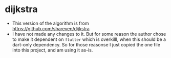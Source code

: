 # dijkstra

- This version of the algorithm is from https://github.com/shareven/dijkstra
- I have not made any changes to it. But for some reason the author chose to make it dependent on `flutter` which is overkilll, when this should be a dart-only dependency. So for those reasonse I just copied the one file into this project, and am using it as-is.